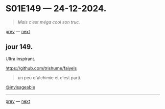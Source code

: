 # S01E149 — 24-12-2024.

> *Mais c'est méga cool son truc.*

[prev](S01E148-23-12-2024.md) — [next](S01E150-25-12-2024.md)     

## jour 149.

Ultra inspirant.

https://github.com/trishume/faiyels

> un peu d'alchimie et c'est parti.

[@invisageable](https://twitter.com/invisageable)   

---

[prev](S01E148-23-12-2024.md) — [next](S01E150-25-12-2024.md)   
